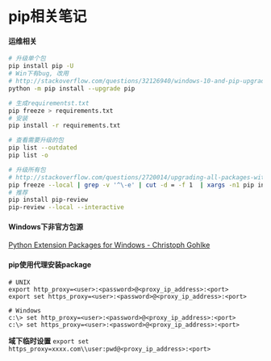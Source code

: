 pip相关笔记
==========

#### 运维相关

``` bash
# 升级单个包
pip install pip -U
# Win下有bug, 改用
# http://stackoverflow.com/questions/32126940/windows-10-and-pip-upgrading-access-denied
python -m pip install --upgrade pip

# 生成requirementst.txt
pip freeze > requirements.txt
# 安装
pip install -r requirements.txt

# 查看需要升级的包
pip list --outdated
pip list -o

# 升级所有包
# http://stackoverflow.com/questions/2720014/upgrading-all-packages-with-pip
pip freeze --local | grep -v '^\-e' | cut -d = -f 1  | xargs -n1 pip install -U
# 推荐
pip install pip-review
pip-review --local --interactive
```

#### Windows下非官方包源

[Python Extension Packages for Windows - Christoph Gohlke](http://www.lfd.uci.edu/~gohlke/pythonlibs/)



#### pip使用代理安装package
``` shell
# UNIX
export http_proxy=<user>:<password>@<proxy_ip_address>:<port>
export set https_proxy=<user>:<password>@<proxy_ip_address>:<port>

# Windows
c:\> set http_proxy=<user>:<password>@<proxy_ip_address>:<port>
c:\> set https_proxy=<user>:<password>@<proxy_ip_address>:<port>
```

**域下临时设置**
`export set https_proxy=xxxx.com\\user:pwd@<proxy_ip_address>:<port>`
